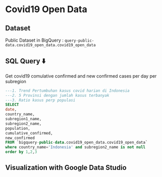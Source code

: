 # Covid19 Open Data 

## Dataset
Public Dataset in BigQuery :
```query-public-data.covid19_open_data.covid19_open_data```

## SQL Query ⬇️
Get covid19 comulative confirmed and new confirmed cases per day per subregion

```sql
---1. Trend Pertumbuhan kasus covid harian di Indonesia
---2. 5 Provinsi dengan jumlah kasus terbanyak
---3. Ratio kasus perp populasi
SELECT  
date,
country_name,
subregion1_name,
subregion2_name,
population,
cumulative_confirmed,
new_confirmed
FROM `bigquery-public-data.covid19_open_data.covid19_open_data`
where country_name='Indonesia' and subregion2_name is not null
order by 1,2,3

```
## Visualization with Google Data Studio 

